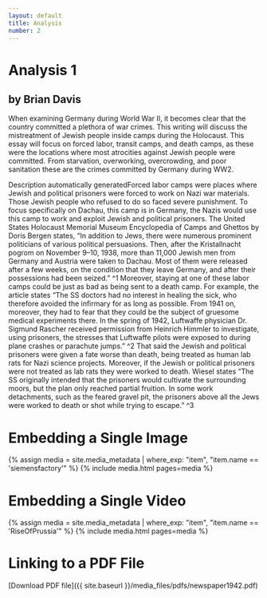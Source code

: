 ```yaml
---
layout: default
title: Analysis
number: 2
---
```


# Analysis 1
## by Brian Davis
When examining Germany during World War II, it becomes clear that the country committed a plethora of war crimes. This writing will discuss the mistreatment of Jewish people inside camps during the Holocaust. This essay will focus on forced labor, transit camps, and death camps, as these were the locations where most atrocities against Jewish people were committed.  From starvation, overworking, overcrowding, and poor sanitation these are the crimes committed by Germany during WW2. 

Description automatically generatedForced labor camps were places where Jewish and political prisoners were forced to work on Nazi war materials. Those Jewish people who refused to do so faced severe punishment. To focus specifically on Dachau, this camp is in Germany, the Nazis would use this camp to work and exploit Jewish and political prisoners. The United States Holocaust Memorial Museum Encyclopedia of Camps and Ghettos by Doris Bergen states, “In addition to Jews, there were numerous prominent politicians of various political persuasions. Then, after the Kristallnacht pogrom on November 9–10, 1938, more than 11,000 Jewish men from Germany and Austria were taken to Dachau. Most of them were released after a few weeks, on the condition that they leave Germany, and after their possessions had been seized.” ^1 Moreover, staying at one of these labor camps could be just as bad as being sent to a death camp. For example, the article states “The SS doctors had no interest in healing the sick, who therefore avoided the infirmary for as long as possible. From 1941 on, moreover, they had to fear that they could be the subject of gruesome medical experiments there. In the spring of 1942, Luftwaffe physician Dr. Sigmund Rascher received permission from Heinrich Himmler to investigate, using prisoners, the stresses that Luftwaffe pilots were exposed to during plane crashes or parachute jumps.” ^2 That said the Jewish and political prisoners were given a fate worse than death, being treated as human lab rats for Nazi science projects. Moreover, if the Jewish or political prisoners were not treated as lab rats they were worked to death. Wiesel states “The SS originally intended that the prisoners would cultivate the surrounding moors, but the plan only reached partial fruition. In some work detachments, such as the feared gravel pit, the prisoners above all the Jews were worked to death or shot while trying to escape.” ^3  

# Embedding a Single Image

{% assign media = site.media_metadata | where_exp: "item", "item.name == 'siemensfactory'" %}
{% include media.html pages=media %}

# Embedding a Single Video
{% assign media = site.media_metadata | where_exp: "item", "item.name == 'RiseOfPrussia'" %}
{% include media.html pages=media %}

# Linking to a PDF File

[Download PDF file]({{ site.baseurl }}/media_files/pdfs/newspaper1942.pdf)
